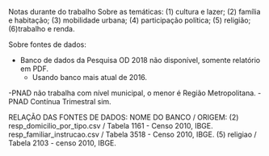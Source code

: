 Notas durante do trabalho
Sobre as temáticas:
(1) cultura e lazer;
(2) família e habitação;
(3) mobilidade urbana;
(4) participação política;
(5) religião;
(6)trabalho e renda.

Sobre fontes de dados:
- Banco de dados da Pesquisa OD 2018 não disponível, somente relatório em PDF.
  - Usando banco mais atual de 2016.

-PNAD não trabalha com nível municipal, o menor é Região Metropolitana.
  -PNAD Contínua Trimestral sim.
  

RELAÇÃO DAS FONTES DE DADOS:
NOME DO BANCO / ORIGEM:
(2) 
resp_domicilio_por_tipo.csv / Tabela 1161 - Censo 2010, IBGE.
resp_familiar_instrucao.csv / Tabela 3518 - Censo 2010, IBGE.
(5)
religiao / Tabela 2103 - censo 2010, IBGE.

